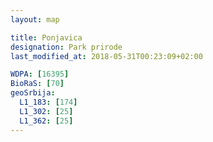 ```yaml
---
layout: map

title: Ponjavica
designation: Park prirode
last_modified_at: 2018-05-31T00:23:09+02:00

WDPA: [16395]
BioRaS: [70]
geoSrbija:
  L1_183: [174]
  L1_302: [25]
  L1_362: [25]
---
```

